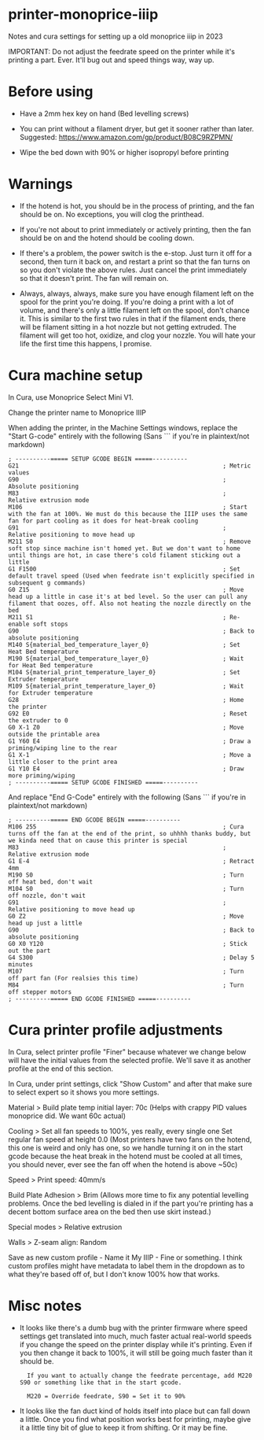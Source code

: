 # printer-monoprice-iiip

Notes and cura settings for setting up a old monoprice iiip in 2023

IMPORTANT: Do not adjust the feedrate speed on the printer while it's printing a part. Ever. It'll bug out and speed things way, way up.


# Before using

* Have a 2mm hex key on hand (Bed levelling screws)

* You can print without a filament dryer, but get it sooner rather than later. 
        Suggested: https://www.amazon.com/gp/product/B08C9RZPMN/

* Wipe the bed down with 90% or higher isopropyl before printing


# Warnings

* If the hotend is hot, you should be in the process of printing, and the fan should be on. No exceptions, you will clog the printhead. 

* If you're not about to print immediately or actively printing, then the fan should be on and the hotend should be cooling down. 

* If there's a problem, the power switch is the e-stop. Just turn it off for a second, then turn it back on, and restart a print so that the fan turns on so you don't violate the above rules. Just cancel the print immediately so that it doesn't print. The fan will remain on.

* Always, always, always, make sure you have enough filament left on the spool for the print you're doing. If you're doing a print with a lot of volume, and there's only a little filament left on the spool, don't chance it. This is similar to the first two rules in that if the filament ends, there will be filament sitting in a hot nozzle but not getting extruded. The filament will get too hot, oxidize, and clog your nozzle. You will hate your life the first time this happens, I promise. 


# Cura machine setup

In Cura, use Monoprice Select Mini V1.

Change the printer name to Monoprice IIIP

When adding the printer, in the Machine Settings windows, replace the "Start G-code" entirely with the following (Sans ``` if you're in plaintext/not markdown)

```
; ----------===== SETUP GCODE BEGIN =====----------
G21                                                          ; Metric values
G90                                                          ; Absolute positioning
M83                                                          ; Relative extrusion mode
M106                                                         ; Start with the fan at 100%. We must do this because the IIIP uses the same fan for part cooling as it does for heat-break cooling
G91                                                          ; Relative positioning to move head up
M211 S0                                                      ; Remove soft stop since machine isn't homed yet. But we don't want to home until things are hot, in case there's cold filament sticking out a little
G1 F1500                                                     ; Set default travel speed (Used when feedrate isn't explicitly specified in subsequent g commands)
G0 Z15                                                       ; Move head up a little in case it's at bed level. So the user can pull any filament that oozes, off. Also not heating the nozzle directly on the bed
M211 S1                                                      ; Re-enable soft stops
G90                                                          ; Back to absolute positioning
M140 S{material_bed_temperature_layer_0}                     ; Set Heat Bed temperature
M190 S{material_bed_temperature_layer_0}                     ; Wait for Heat Bed temperature
M104 S{material_print_temperature_layer_0}                   ; Set Extruder temperature
M109 S{material_print_temperature_layer_0}                   ; Wait for Extruder temperature
G28                                                          ; Home the printer
G92 E0                                                       ; Reset the extruder to 0
G0 X-1 Z0                                                    ; Move outside the printable area
G1 Y60 E4                                                    ; Draw a priming/wiping line to the rear
G1 X-1                                                       ; Move a little closer to the print area
G1 Y10 E4                                                    ; Draw more priming/wiping
; ----------===== SETUP GCODE FINISHED =====----------
```

And replace "End G-Code" entirely with the following (Sans ``` if you're in plaintext/not markdown)

```
; ----------===== END GCODE BEGIN =====----------
M106 255                                                     ; Cura turns off the fan at the end of the print, so uhhhh thanks buddy, but we kinda need that on cause this printer is special
M83                                                          ; Relative extrusion mode
G1 E-4                                                       ; Retract 4mm
M190 S0                                                      ; Turn off heat bed, don't wait
M104 S0                                                      ; Turn off nozzle, don't wait
G91                                                          ; Relative positioning to move head up
G0 Z2                                                        ; Move head up just a little
G90                                                          ; Back to absolute positioning
G0 X0 Y120                                                   ; Stick out the part
G4 S300                                                      ; Delay 5 minutes
M107                                                         ; Turn off part fan (For realsies this time)
M84                                                          ; Turn off stepper motors
; ----------===== END GCODE FINISHED =====----------
```

# Cura printer profile adjustments

In Cura, select printer profile "Finer" because whatever we change below will have the initial values from the selected profile. We'll save it as another profile at the end of this section.

In Cura, under print settings, click "Show Custom" and after that make sure to select expert so it shows you more settings.

Material >
        Build plate temp initial layer: 70c (Helps with crappy PID values monoprice did. We want 60c actual)

Cooling > 
    Set all fan speeds to 100%, yes really, every single one
    Set regular fan speed at height 0.0
        (Most printers have two fans on the hotend, this one is weird and only has one, so we handle turning it on in the start gcode because the heat break in the hotend must be cooled at all times, you should never, ever see the fan off when the hotend is above ~50c)

Speed >
     Print speed:   40mm/s

Build Plate Adhesion >
        Brim (Allows more time to fix any potential levelling problems. Once the bed levelling is dialed in if the part you're printing has a decent bottom surface area on the bed then use skirt instead.)

Special modes >
        Relative extrusion

Walls > 
        Z-seam align: Random

Save as new custom profile - Name it My IIIP - Fine or something. I think custom profiles might have metadata to label them in the dropdown as to what they're based off of, but I don't know 100% how that works.


# Misc notes

* It looks like there's a dumb bug with the printer firmware where speed settings get translated into much, much faster actual real-world speeds if you change the speed on the printer display while it's printing. Even if you then change it back to 100%, it will still be going much faster than it should be.

        If you want to actually change the feedrate percentage, add M220 S90 or something like that in the start gcode. 
        
        M220 = Override feedrate, S90 = Set it to 90%

* It looks like the fan duct kind of holds itself into place but can fall down a little. Once you find what position works best for printing, maybe give it a little tiny bit of glue to keep it from shifting. Or it may be fine. 